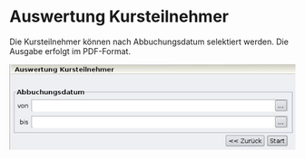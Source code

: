 # Auswertung Kursteilnehmer

Die Kursteilnehmer können nach Abbuchungsdatum selektiert werden. Die Ausgabe erfolgt im PDF-Format.

![](/assets/Auswertungkursteilnehmer.jpg)




